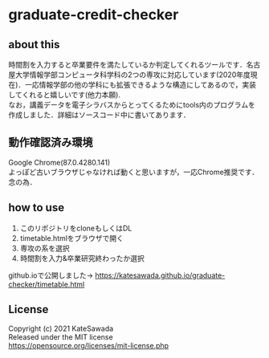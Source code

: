 # graduate-credit-checker
## about this
時間割を入力すると卒業要件を満たしているか判定してくれるツールです．名古屋大学情報学部コンピュータ科学科の2つの専攻に対応しています(2020年度現在)．一応情報学部の他の学科にも拡張できるような構造にしてあるので，実装してくれると嬉しいです(他力本願).  
なお，講義データを電子シラバスからとってくるためにtools内のプログラムを作成しました．詳細はソースコード中に書いてあります．

## 動作確認済み環境
Google Chrome(87.0.4280.141)  
よっぽど古いブラウザじゃなければ動くと思いますが，一応Chrome推奨です．念の為．

## how to use
1. このリポジトリをcloneもしくはDL
2. timetable.htmlをブラウザで開く
3. 専攻の系を選択
4. 時間割を入力&卒業研究終わったか選択  
  
github.ioで公開しました→ https://katesawada.github.io/graduate-checker/timetable.html

## License
Copyright (c) 2021 KateSawada  
Released under the MIT license  
https://opensource.org/licenses/mit-license.php
